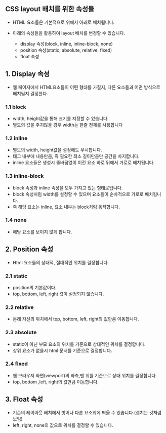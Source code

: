 ## CSS layout 배치를 위한 속성들

- HTML 요소들은 기본적으로 위에서 아래로 배치됩니다.

- 아래의 속성들을 활용하여 layout 배치를 변경할 수 있습니다.
  - display 속성(block, inline, inline-block, none)
  - position 속성(static, absolute, relative, flxed)
  - float 속성


## 1. Display 속성

 - 웹 페이지에서 HTML요소들이 어떤 형태를 가질지, 다른 요소들과 어떤 방식으로 배치될지 결정한다.

### 1.1 block

- width, height값을 통해 크기를 지정할 수 있습니다.
- 별도의 값을 주지않을 경우 width는 한줄 전체를 사용합니다

### 1.2 inline

- 별도의 width, height값을 설정해도 무시합니다.
- 태그 내부에 내용만큼, 즉 필요한 최소 길이만큼만 공간을 차지합니다.
- inline 요소들은 생성시 줄바꿈없이 이전 요소 바로 뒤에서 가로로 배치됩니다.


### 1.3 inline-block

- block 속성과 inline 속성을 모두 가지고 있는 형태로입니다.
- block 속성처럼 width를 설정할 수 있으며 요소들이 순차적으로 가로로 배치됩니다.
- 즉 해당 요소는 inline, 요소 내부는 block처럼 동작합니다.

### 1.4 none

- 해당 요소를 보이지 않게 합니다.

## 2. Position 속성

- Html 요소들의 상대적, 절대적인 위치를 결정합니다.

### 2.1 static
 
 - position의 기본값이다.
 - top, bottom, left, right 값이 설정되지 않습니다.

### 2.2 relative

 - 본래 자신의 위치에서 top, bottom, left, right의 값만큼 이동합니다.

### 2.3 absolute

 - static이 아닌 부모 요소의 위치를 기준으로 상대적인 위치를 결정합니다.
 - 상위 요소가 없을시 html 문서를 기준으로 결정합니다.

### 2.4 flxed

 - 웹 브라우저 화면(viewport)의 좌측,맨 위를 기준으로 상대 위치를 결정합니다.
 - top, bottom ,left, right의 값만큼 이동합니다.

## 3. Float 속성

- 기존의 레이아웃 배치에서 벗어나 다른 요소위에 띄울 수 있습니다.(겹치는 것처럼 보임)
- left, right, none의 값으로 위치를 결정할 수 있습니다.
